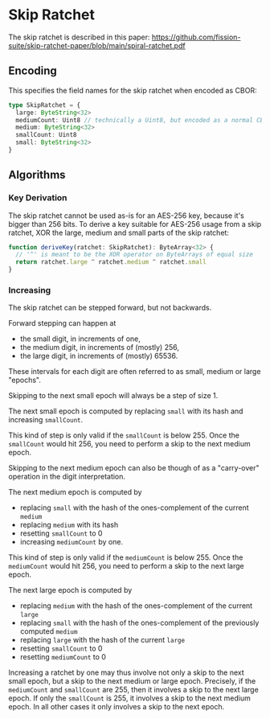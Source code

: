 # Skip Ratchet

The skip ratchet is described in this paper: https://github.com/fission-suite/skip-ratchet-paper/blob/main/spiral-ratchet.pdf

## Encoding

This specifies the field names for the skip ratchet when encoded as CBOR:

```typescript
type SkipRatchet = {
  large: ByteString<32>
  mediumCount: Uint8 // technically a Uint8, but encoded as a normal CBOR varint
  medium: ByteString<32>
  smallCount: Uint8
  small: ByteString<32>
}
```

## Algorithms

### Key Derivation

The skip ratchet cannot be used as-is for an AES-256 key, because it's bigger than 256 bits.
To derive a key suitable for AES-256 usage from a skip ratchet, XOR the large, medium and small parts of the skip ratchet:

```typescript
function deriveKey(ratchet: SkipRatchet): ByteArray<32> {
  // '^' is meant to be the XOR operator on ByteArrays of equal size
  return ratchet.large ^ ratchet.medium ^ ratchet.small
}
```

### Increasing

The skip ratchet can be stepped forward, but not backwards.

Forward stepping can happen at
- the small digit, in increments of one,
- the medium digit, in increments of (mostly) 256,
- the large digit, in increments of (mostly) 65536.

These intervals for each digit are often referred to as small, medium or large "epochs".

Skipping to the next small epoch will always be a step of size 1.

The next small epoch is computed by replacing `small` with its hash and increasing `smallCount`.

This kind of step is only valid if the `smallCount` is below 255. Once the `smallCount` would hit 256, you need to perform a skip to the next medium epoch.

Skipping to the next medium epoch can also be though of as a "carry-over" operation in the digit interpretation.

The next medium epoch is computed by
- replacing `small` with the hash of the ones-complement of the current `medium`
- replacing `medium` with its hash
- resetting `smallCount` to 0
- increasing `mediumCount` by one.

This kind of step is only valid if the `mediumCount` is below 255. Once the `mediumCount` would hit 256, you need to perform a skip to the next large epoch.

The next large epoch is computed by
- replacing `medium` with the hash of the ones-complement of the current `large`
- replacing `small` with the hash of the ones-complement of the previously computed `medium`
- replacing `large` with the hash of the current `large`
- resetting `smallCount` to 0
- resetting `mediumCount` to 0

Increasing a ratchet by one may thus involve not only a skip to the next small epoch, but a skip to the next medium or large epoch. Precisely, if the `mediumCount` and `smallCount` are 255, then it involves a skip to the next large epoch. If only the `smallCount` is 255, it involves a skip to the next medium epoch. In all other cases it only involves a skip to the next epoch.
